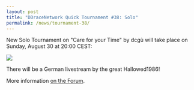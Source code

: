 ```yaml
---
layout: post
title: "DDraceNetwork Quick Tournament #38: Solo"
permalink: /news/tournament-38/
---
```

New Solo Tournament on "Care for your Time" by dcgù will take place on Sunday, August 30 at 20:00 CEST:

[<img class="demo" src="/CareForYourTime.png" />](//forum.ddnet.tw/viewtopic.php?f=21&t=2136)

There will be a German livestream by the great Hallowed1986!

More information [on the Forum](//forum.ddnet.tw/viewtopic.php?f=21&t=2136).
